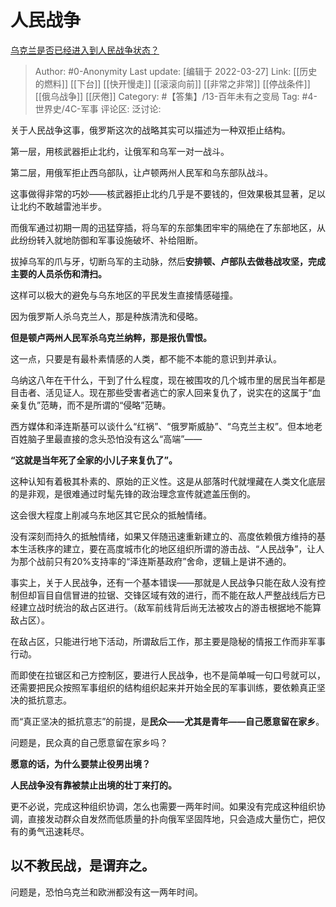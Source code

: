 # 人民战争
[乌克兰是否已经进入到人民战争状态？](https://www.zhihu.com/question/521887700/answer/2409476467)

> Author: #0-Anonymity
> Last update: [编辑于 2022-03-27]
> Link: [[历史的燃料]] [[下台]] [[快开慢走]] [[滚滚向前]] [[非常之非常]] [[停战条件]] [[俄乌战争]] [[厌倦]]
> Category: #【答集】/13-百年未有之变局
> Tag: #4-世界史/4C-军事
> 评论区:
> 泛讨论:

关于人民战争这事，俄罗斯这次的战略其实可以描述为一种双拒止结构。

第一层，用核武器拒止北约，让俄军和乌军一对一战斗。

第二层，用俄军拒止西乌部队，让卢顿两州人民军和乌东部队战斗。

这事做得非常的巧妙——核武器拒止北约几乎是不要钱的，但效果极其显著，足以让北约不敢越雷池半步。

而俄军通过初期一周的迅猛穿插，将乌军的东部集团牢牢的隔绝在了东部地区，从此纷纷转入就地防御和军事设施破坏、补给阻断。

拔掉乌军的爪与牙，切断乌军的主动脉，然后**安排顿、卢部队去做巷战攻坚，完成主要的人员杀伤和清扫。**

这样可以极大的避免与乌东地区的平民发生直接情感碰撞。

因为俄罗斯人杀乌克兰人，那是种族清洗和侵略。

**但是顿卢两州人民军杀乌克兰纳粹，那是报仇雪恨。**

这一点，只要是有最朴素情感的人类，都不能不本能的意识到并承认。

乌纳这八年在干什么，干到了什么程度，现在被围攻的几个城市里的居民当年都是目击者、活见证人。现在那些受害者逃亡的家人回来复仇了，说实在的这属于“血亲复仇”范畴，而不是所谓的“侵略”范畴。

西方媒体和泽连斯基可以谈什么“红祸”、“俄罗斯威胁”、“乌克兰主权”。但本地老百姓脑子里最直接的念头恐怕没有这么“高端”——

**“这就是当年死了全家的小儿子来复仇了”。**

这种认知有着极其朴素的、原始的正义性。这是从部落时代就埋藏在人类文化底层的是非观，是很难通过时髦先锋的政治理念宣传就遮盖压倒的。

这会很大程度上削减乌东地区其它民众的抵触情绪。

没有深刻而持久的抵触情绪，如果又伴随迅速重新建立的、高度依赖俄方维持的基本生活秩序的建立，要在高度城市化的地区组织所谓的游击战、“人民战争”，让人为那个战前只有20%支持率的“泽连斯基政府”舍命，逻辑上是讲不通的。

事实上，关于人民战争，还有一个基本错误——那就是人民战争只能在敌人没有控制但却盲目自信冒进的拉锯、交锋区域有效的进行，而不能在敌人严整战线后方已经建立战时统治的敌占区进行。（敌军前线背后尚无法被攻占的游击根据地不能算敌占区）。

在敌占区，只能进行地下活动，所谓敌后工作，那主要是隐秘的情报工作而非军事行动。

而即使在拉锯区和己方控制区，要进行人民战争，也不是简单喊一句口号就可以，还需要把民众按照军事组织的结构组织起来并开始全民的军事训练，要依赖真正坚决的抵抗意志。

而“真正坚决的抵抗意志”的前提，是**民众——尤其是青年——自己愿意留在家乡**。

问题是，民众真的自己愿意留在家乡吗？

**愿意的话，为什么要禁止役男出境？**

**人民战争没有靠被禁止出境的壮丁来打的。**

更不必说，完成这种组织协调，怎么也需要一两年时间。如果没有完成这种组织协调，直接发动群众自发然而低质量的扑向俄军坚固阵地，只会造成大量伤亡，把仅有的勇气迅速耗尽。

## 以不教民战，是谓弃之。

问题是，恐怕乌克兰和欧洲都没有这一两年时间。
